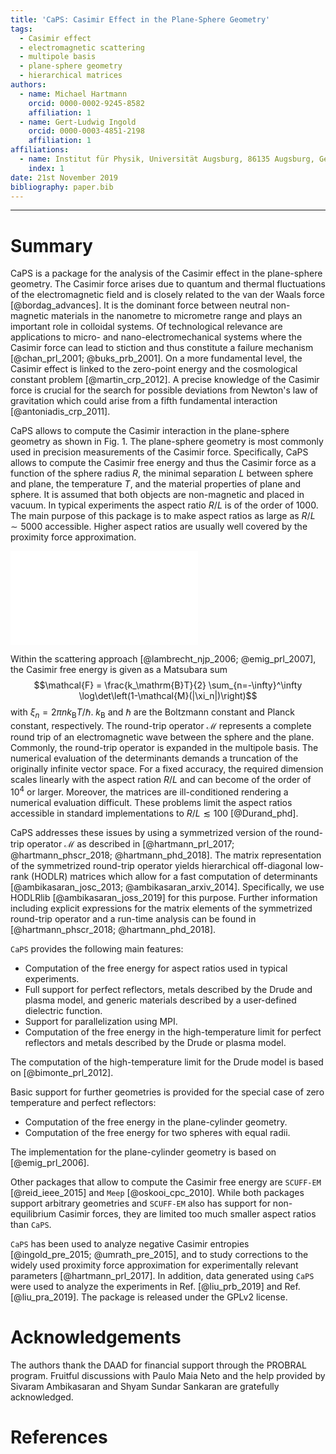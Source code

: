 ```yaml
---
title: 'CaPS: Casimir Effect in the Plane-Sphere Geometry'
tags:
  - Casimir effect
  - electromagnetic scattering
  - multipole basis
  - plane-sphere geometry
  - hierarchical matrices
authors:
  - name: Michael Hartmann
    orcid: 0000-0002-9245-8582
    affiliation: 1
  - name: Gert-Ludwig Ingold
    orcid: 0000-0003-4851-2198
    affiliation: 1
affiliations:
  - name: Institut für Physik, Universität Augsburg, 86135 Augsburg, Germany
    index: 1
date: 21st November 2019
bibliography: paper.bib
---
```


----------------------

# Summary

CaPS is a package for the analysis of the Casimir effect in the plane-sphere
geometry. The Casimir force arises due to quantum and thermal fluctuations of
the electromagnetic field and is closely related to the van der Waals force
[@bordag_advances]. It is the dominant force between neutral non-magnetic
materials in the nanometre to micrometre range and plays an important role in
colloidal systems. Of technological relevance are applications to micro- and
nano-electromechanical systems where the Casimir force can lead to stiction and
thus constitute a failure mechanism [@chan_prl_2001; @buks_prb_2001]. On a more
fundamental level, the Casimir effect is linked to the zero-point energy and
the cosmological constant problem [@martin_crp_2012]. A precise knowledge of
the Casimir force is crucial for the search for possible deviations from
Newton's law of gravitation which could arise from a fifth fundamental
interaction [@antoniadis_crp_2011].

CaPS allows to compute the Casimir interaction in the plane-sphere geometry as
shown in Fig. 1. The plane-sphere geometry is most commonly used in precision
measurements of the Casimir force. Specifically, CaPS allows to compute the
Casimir free energy and thus the Casimir force as a function of the sphere
radius $R$, the minimal separation $L$ between sphere and plane, the
temperature $T$, and the material properties of plane and sphere. It is assumed
that both objects are non-magnetic and placed in vacuum. In typical experiments
the aspect ratio $R/L$ is of the order of 1000. The main purpose of this
package is to make aspect ratios as large as $R/L\sim5000$ accessible. Higher
aspect ratios are usually well covered by the proximity force approximation.

![Geometry of the plane-sphere setup: A sphere with radius $R$ is separated by
the distance $L$ from an infinitely extended plate. In typical experiments,
the aspect ratio $R/L$ is about three orders of magnitude larger than
shown here.](geometry.pdf)

Within the scattering approach [@lambrecht_njp_2006; @emig_prl_2007], the
Casimir free energy is given as a Matsubara sum $$\mathcal{F} =
\frac{k_\mathrm{B}T}{2} \sum_{n=-\infty}^\infty
\log\det\left(1-\mathcal{M}(|\xi_n|)\right)$$ with $\xi_n=2\pi n
k_\mathrm{B}T/\hbar$. $k_\mathrm{B}$ and $\hbar$ are the Boltzmann constant and
Planck constant, respectively. The round-trip operator $\mathcal{M}$ represents
a complete round trip of an electromagnetic wave between the sphere and the
plane. Commonly, the round-trip operator is expanded in the multipole basis.
The numerical evaluation of the determinants demands a truncation of the
originally infinite vector space. For a fixed accuracy, the required dimension
scales linearly with the aspect ration $R/L$ and can become of the order of
$10^4$ or larger. Moreover, the matrices are ill-conditioned rendering a
numerical evaluation difficult. These problems limit the aspect ratios
accessible in standard implementations to $R/L\lesssim100$ [@Durand_phd].

CaPS addresses these issues by using a symmetrized version of the round-trip
operator $\mathcal{M}$ as described in [@hartmann_prl_2017;
@hartmann_phscr_2018; @hartmann_phd_2018]. The matrix representation of the
symmetrized round-trip operator yields hierarchical off-diagonal low-rank
(HODLR) matrices which allow for a fast computation of determinants
[@ambikasaran_josc_2013; @ambikasaran_arxiv_2014]. Specifically, we use
HODLRlib [@ambikasaran_joss_2019] for this purpose. Further information
including explicit expressions for the matrix elements of the symmetrized
round-trip operator and a run-time analysis can be found in
[@hartmann_phscr_2018; @hartmann_phd_2018].

``CaPS`` provides the following main features:

 - Computation of the free energy for aspect ratios used in typical experiments.
 - Full support for perfect reflectors, metals described by the Drude and plasma model, and generic materials described by a user-defined dielectric function.
 - Support for parallelization using MPI.
 - Computation of the free energy in the high-temperature limit for perfect reflectors and metals described by the Drude or plasma model.

The computation of the high-temperature limit for the Drude model is based on
[@bimonte_prl_2012].

Basic support for further geometries is provided for the special case of zero
temperature and perfect reflectors:

 - Computation of the free energy in the plane-cylinder geometry.
 - Computation of the free energy for two spheres with equal radii.

The implementation for the plane-cylinder geometry is based on [@emig_prl_2006].

Other packages that allow to compute the Casimir free energy are ``SCUFF-EM``
[@reid_ieee_2015] and ``Meep`` [@oskooi_cpc_2010].  While both packages support
arbitrary geometries and ``SCUFF-EM`` also has support for non-equilibrium
Casimir forces, they are limited too much smaller aspect ratios than ``CaPS``.

``CaPS`` has been used to analyze negative Casimir entropies [@ingold_pre_2015;
@umrath_pre_2015], and to study corrections to the widely used proximity force
approximation for experimentally relevant parameters [@hartmann_prl_2017]. In
addition, data generated using ``CaPS`` were used to analyze the experiments in
Ref. [@liu_prb_2019] and Ref. [@liu_pra_2019]. The package is released under
the GPLv2 license.

# Acknowledgements

The authors thank the DAAD for financial support through the PROBRAL program.
Fruitful discussions with Paulo Maia Neto and the help provided by 
Sivaram Ambikasaran and Shyam Sundar Sankaran are gratefully acknowledged.

# References
